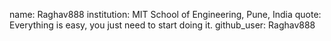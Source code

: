 name: Raghav888
institution: MIT School of Engineering, Pune, India
quote: Everything is easy, you just need to start doing it.
github_user: Raghav888
